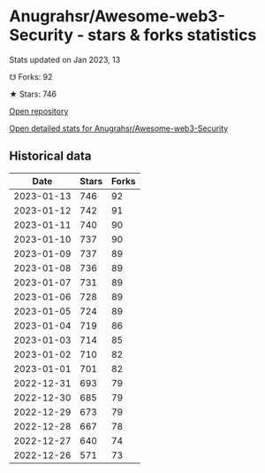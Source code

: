 # Anugrahsr/Awesome-web3-Security - stars & forks statistics

Stats updated on Jan 2023, 13

☋ Forks: 92

★ Stars: 746

[Open repository](https://github.com/Anugrahsr/Awesome-web3-Security)

[Open detailed stats for Anugrahsr/Awesome-web3-Security](https://reviewgithub.com/rep/Anugrahsr/Awesome-web3-Security)

## Historical data
| Date | Stars | Forks |
|------|-------|-------|
| 2023-01-13 | 746 | 92 | 
| 2023-01-12 | 742 | 91 | 
| 2023-01-11 | 740 | 90 | 
| 2023-01-10 | 737 | 90 | 
| 2023-01-09 | 737 | 89 | 
| 2023-01-08 | 736 | 89 | 
| 2023-01-07 | 731 | 89 | 
| 2023-01-06 | 728 | 89 | 
| 2023-01-05 | 724 | 89 | 
| 2023-01-04 | 719 | 86 | 
| 2023-01-03 | 714 | 85 | 
| 2023-01-02 | 710 | 82 | 
| 2023-01-01 | 701 | 82 | 
| 2022-12-31 | 693 | 79 | 
| 2022-12-30 | 685 | 79 | 
| 2022-12-29 | 673 | 79 | 
| 2022-12-28 | 667 | 78 | 
| 2022-12-27 | 640 | 74 | 
| 2022-12-26 | 571 | 73 | 

